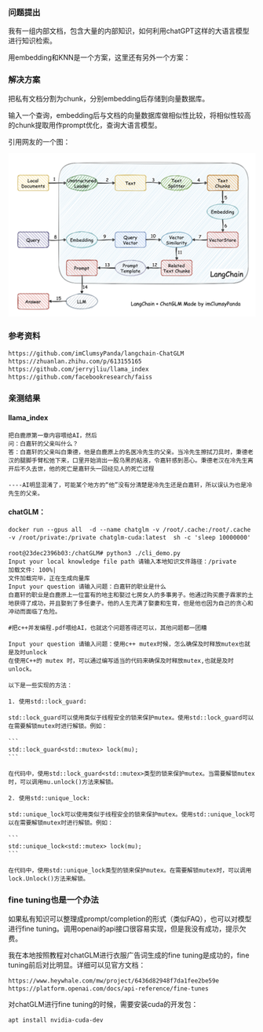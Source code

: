 ### 问题提出

我有一组内部文档，包含大量的内部知识，如何利用chatGPT这样的大语言模型进行知识检索。

用embedding和KNN是一个方案，这里还有另外一个方案：

### 解决方案

把私有文档分割为chunk，分别embedding后存储到向量数据库。

输入一个查询，embedding后与文档的向量数据库做相似性比较，将相似性较高的chunk提取用作prompt优化，查询大语言模型。

引用网友的一个图：

![](img/llm/langchain.png)

### 参考资料

```shell
https://github.com/imClumsyPanda/langchain-ChatGLM
https://zhuanlan.zhihu.com/p/613155165
https://github.com/jerryjliu/llama_index
https://github.com/facebookresearch/faiss
```

### 亲测结果

#### llama_index

```shell
把白鹿原第一章内容喂给AI，然后
问：白嘉轩的父亲叫什么？
答：白嘉轩的父亲叫白秉德，他是白鹿原上的名医冷先生的父亲。当冷先生擦拭刀具时，秉德老汉的腿脚手臂松弛下来，口里开始淌出一股乌黑的粘液，令嘉轩感到恶心。秉德老汉在冷先生离开后不久去世，他的死亡是嘉轩头一回经见人的死亡过程

----AI明显混淆了，可能某个地方的“他”没有分清楚是冷先生还是白嘉轩，所以误认为也是冷先生的父亲。

```

#### chatGLM：

```shell
docker run --gpus all  -d --name chatglm -v /root/.cache:/root/.cache  -v /root/private:/private chatglm-cuda:latest  sh -c 'sleep 10000000'

root@23dec2396b03:/chatGLM# python3 ./cli_demo.py
Input your local knowledge file path 请输入本地知识文件路径：/private
加载文件: 100%|
文件加载完毕，正在生成向量库
Input your question 请输入问题：白嘉轩的职业是什么
白嘉轩的职业是白鹿原上一位富有的地主和娶过七房女人的多事男子。他通过购买鹿子霖家的土地获得了成功，并且娶到了多任妻子。他的人生充满了娶妻和生育，但是他也因为自己的贪心和冲动而面临了危险。

#把c++并发编程.pdf喂给AI，也就这个问题答得还可以，其他问题都一团糟

Input your question 请输入问题：使用c++ mutex时候，怎么确保及时释放mutex也就是及时unlock
在使用C++的 mutex 时，可以通过编写适当的代码来确保及时释放mutex,也就是及时unlock。

以下是一些实现的方法：

1. 使用std::lock_guard:

std::lock_guard可以使用类似于线程安全的锁来保护mutex。使用std::lock_guard可以在需要解锁mutex时进行解锁。例如：

​```
std::lock_guard<std::mutex> lock(mu);
​```

在代码中，使用std::lock_guard<std::mutex>类型的锁来保护mutex。当需要解锁mutex时，可以调用mu.unlock()方法来解锁。

2. 使用std::unique_lock:

std::unique_lock可以使用类似于线程安全的锁来保护mutex。使用std::unique_lock可以在需要解锁mutex时进行解锁。例如：

​```
std::unique_lock<std::mutex> lock(mu);
​```

在代码中，使用std::unique_lock类型的锁来保护mutex。在需要解锁mutex时，可以调用lock.Unlock()方法来解锁。

```

### fine tuning也是一个办法

如果私有知识可以整理成prompt/completion的形式（类似FAQ），也可以对模型进行fine tuning。调用openai的api接口很容易实现，但是我没有成功，提示欠费。

我在本地按照教程对chatGLM进行衣服广告词生成的fine tuning是成功的，fine tuning前后对比明显。详细可以见官方文档：

```shell
https://www.heywhale.com/mw/project/6436d82948f7da1fee2be59e
https://platform.openai.com/docs/api-reference/fine-tunes
```

对chatGLM进行fine tuning的时候，需要安装cuda的开发包：

```shell
apt install nvidia-cuda-dev
```


